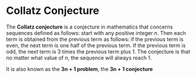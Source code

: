 # Collatz Conjecture
The **Collatz conjecture** is a conjecture in mathematics that concerns sequences defined as follows: start with any positive integer *n*. Then each term is obtained from the previous term as follows: if the previous term is even, the next term is one half of the previous term. If the previous term is odd, the next term is 3 times the previous term plus 1. The conjecture is that no matter what value of *n*, the sequence will always reach 1.

It is also known as the **3n + 1 problem**, the **3n + 1 conjecture**
